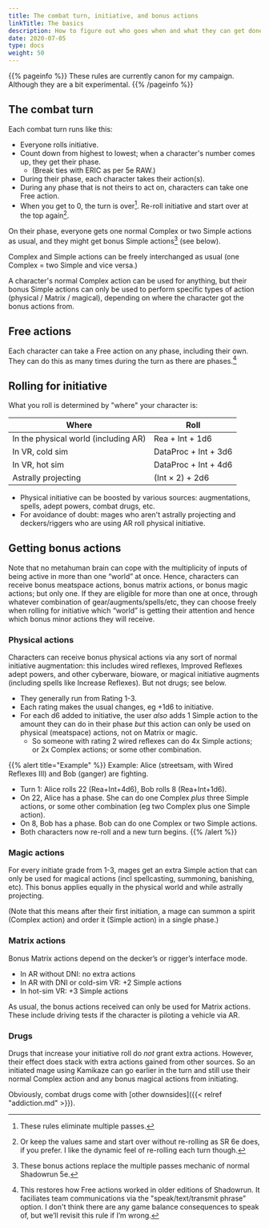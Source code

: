 ```yaml
---
title: The combat turn, initiative, and bonus actions
linkTitle: The basics
description: How to figure out who goes when and what they can get done
date: 2020-07-05
type: docs
weight: 50
---
```


{{% pageinfo %}} 
These rules are currently canon for my campaign. Although they are a bit experimental.
{{% /pageinfo %}}

## The combat turn

Each combat turn runs like this:

*   Everyone rolls initiative.
*   Count down from highest to lowest; when a character's number comes up, they get their phase.
	*   (Break ties with ERIC as per 5e RAW.)
*   During their phase, each character takes their action(s).
*   During any phase that is not theirs to act on, characters can take one Free action.
*   When you get to 0, the turn is over[^passes]. Re-roll initiative and start over at the top again[^reroll].

On their phase, everyone gets one normal Complex or two Simple actions as usual, and they might get bonus Simple actions[^bonus] (see below). 

Complex and Simple actions can be freely interchanged as usual (one Complex = two Simple and vice versa.) 

A character's normal Complex action can be used for anything, but their bonus Simple actions can only be used to perform specific types of action (physical / Matrix / magical), depending on where the character got the bonus actions from.

[^reroll]: Or keep the values same and start over without re-rolling as SR 6e does, if you prefer. I like the dynamic feel of re-rolling each turn though.
[^passes]: These rules eliminate multiple passes. 
[^bonus]: These bonus actions replace the multiple passes mechanic of normal Shadowrun 5e.

## Free actions

Each character can take a Free action on any phase, including their own. They can do this as many times during the turn as there are phases.[^free]

[^free]: This restores how Free actions worked in older editions of Shadowrun. It faciliates team communications via the "speak/text/transmit phrase" option. I don't think there are any game balance consequences to speak of, but we’ll revisit this rule if I’m wrong.

## Rolling for initiative

What you roll is determined by "where" your character is:

| Where 	| Roll      	|
|--------------------------------------	|----------------------	|
| In the physical world (including AR) 	| Rea + Int + 1d6      	|
| In VR, cold sim                      	| DataProc + Int + 3d6 	|
| In VR, hot sim                       	| DataProc + Int + 4d6 	|
| Astrally projecting                  	| (Int × 2) + 2d6     	|

* Physical initiative can be boosted by various sources: augmentations, spells, adept powers, combat drugs, etc.
* For avoidance of doubt: mages who aren't astrally projecting and deckers/riggers who are using AR roll physical initiative.

## Getting bonus actions

Note that no metahuman brain can cope with the multiplicity of inputs of being active in more than one “world” at once. Hence, characters can receive bonus meatspace actions, bonus matrix actions, or bonus magic actions; but only one. If they are eligible for more than one at once, through whatever combination of gear/augments/spells/etc, they can choose freely when rolling for initiative which “world” is getting their attention and hence which bonus minor actions they will receive.

### Physical actions

Characters can receive bonus physical actions via any sort of normal initiative augmentation: this includes wired reflexes, Improved Reflexes adept powers, and other cyberware, bioware, or magical initiative augments (including spells like Increase Reflexes). But not drugs; see below.

*   They generally run from Rating 1-3.
*   Each rating makes the usual changes, eg +1d6 to initiative.
*   For each d6 added to initiative, the user _also_ adds 1 Simple action to the amount they can do in their phase _but_ this action can only be used on physical (meatspace) actions, not on Matrix or magic.
	*   So someone with rating 2 wired reflexes can do 4x Simple actions; or 2x Complex actions; or some other combination.

{{% alert title="Example" %}}
Example: Alice (streetsam, with Wired Reflexes III) and Bob (ganger) are fighting.

*   Turn 1: Alice rolls 22 (Rea+Int+4d6), Bob rolls 8 (Rea+Int+1d6).
*   On 22, Alice has a phase. She can do one Complex _plus_ three Simple actions, or some other combination (eg two Complex plus one Simple action).  
*   On 8, Bob has a phase. Bob can do one Complex or two Simple actions.
*   Both characters now re-roll and a new turn begins.
{{% /alert %}}

### Magic actions

For every initiate grade from 1-3, mages get an extra Simple action that can only be used for magical actions (incl spellcasting, summoning, banishing, etc). This bonus applies equally in the physical world and while astrally projecting.

(Note that this means after their first initiation, a mage can summon a spirit (Complex action) and order it (Simple action) in a single phase.)

### Matrix actions

Bonus Matrix actions depend on the decker’s or rigger’s interface mode.

*   In AR without DNI: no extra actions
*   In AR with DNI or cold-sim VR: +2 Simple actions
*   In hot-sim VR: +3 Simple actions

As usual, the bonus actions received can only be used for Matrix actions. These include driving tests if the character is piloting a vehicle via AR.

### Drugs

Drugs that increase your initiative roll do *not* grant extra actions. However, their effect does stack with extra actions gained from other sources. So an initiated mage using Kamikaze can go earlier in the turn and still use their normal Complex action and any bonus magical actions from initiating.

Obviously, combat drugs come with [other downsides]({{< relref "addiction.md" >}}).
